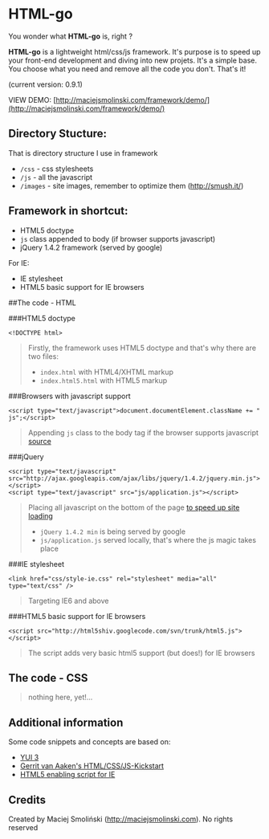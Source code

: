 # HTML-go

You wonder what **HTML-go** is, right ?
  
  
**HTML-go** is a lightweight html/css/js framework.
It's purpose is to speed up your front-end development and diving into new projets. 
It's a simple base. You choose what you need and remove all the code you don't. That's it!

(current version: 0.9.1)

VIEW DEMO: [http://maciejsmolinski.com/framework/demo/](http://maciejsmolinski.com/framework/demo/)

## Directory Stucture:

That is directory structure I use in framework

* `/css` - css stylesheets
* `/js` - all the javascript
* `/images` - site images, remember to optimize them (<http://smush.it/>)

## Framework in shortcut:

* HTML5 doctype
* `js` class appended to body (if browser supports javascript)
* jQuery 1.4.2 framework (served by google)

For IE:

* IE stylesheet
* HTML5 basic support for IE browsers


##The code - HTML


###HTML5 doctype

	<!DOCTYPE html>

> Firstly, the framework uses HTML5 doctype and that's why there are two files:
>
> * `index.html` with HTML4/XHTML markup
> * `index.html5.html` with HTML5 markup


###Browsers with javascript support

	<script type="text/javascript">document.documentElement.className += " js";</script>

> Appending `js` class to the body tag if the browser supports javascript [source](http://www.webkrauts.de/2008/12/14/sehr-sehr-schnelle-seiten-website-performance-best-practice-teil-2/)


###jQuery

	<script type="text/javascript" src="http://ajax.googleapis.com/ajax/libs/jquery/1.4.2/jquery.min.js"></script>
	<script type="text/javascript" src="js/application.js"></script>

> Placing all javascript on the bottom of the page [to speed up site loading](http://developer.yahoo.com/performance/rules.html#js_bottom )
> 
> * `jQuery 1.4.2 min` is being served by google
> * `js/application.js` served locally, that's where the js magic takes place


###IE stylesheet

	<link href="css/style-ie.css" rel="stylesheet" media="all" type="text/css" />

> Targeting IE6 and above


###HTML5 basic support for IE browsers

	<script src="http://html5shiv.googlecode.com/svn/trunk/html5.js"></script>

> The script adds very basic html5 support (but does!) for IE browsers


## The code - CSS

> nothing here, yet!...

## Additional information

Some code snippets and concepts are based on:

* [YUI 3](http://developer.yahoo.com/yui/3/)
* [Gerrit van Aaken's HTML/CSS/JS-Kickstart](http://praegnanz.de/weblog/htmlcssjs-kickstart)
* [HTML5 enabling script for IE](http://remysharp.com/2009/01/07/html5-enabling-script/)


## Credits

Created by Maciej Smoliński (<http://maciejsmolinski.com>). No rights reserved